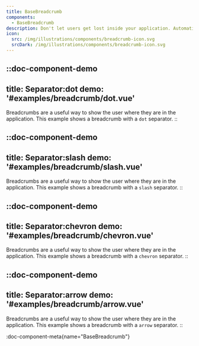 ```yaml
---
title: BaseBreadcrumb
components:
  - BaseBreadcrumb
description: Don't let users get lost inside your application. Automatically generate breadcrumbs based on the current route.
icon:
  src: /img/illustrations/components/breadcrumb-icon.svg
  srcDark: /img/illustrations/components/breadcrumb-icon.svg
---
```


::doc-component-demo
---
title: Separator:dot
demo: '#examples/breadcrumb/dot.vue'
---
Breadcrumbs are a useful way to show the user where they are in the application. This example shows a breadcrumb with a `dot` separator.
::

::doc-component-demo
---
title: Separator:slash
demo: '#examples/breadcrumb/slash.vue'
---
Breadcrumbs are a useful way to show the user where they are in the application. This example shows a breadcrumb with a `slash` separator.
::

::doc-component-demo
---
title: Separator:chevron
demo: '#examples/breadcrumb/chevron.vue'
---
Breadcrumbs are a useful way to show the user where they are in the application. This example shows a breadcrumb with a `chevron` separator.
::

::doc-component-demo
---
title: Separator:arrow
demo: '#examples/breadcrumb/arrow.vue'
---
Breadcrumbs are a useful way to show the user where they are in the application. This example shows a breadcrumb with a `arrow` separator.
::

:doc-component-meta{name="BaseBreadcrumb"}